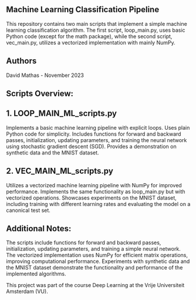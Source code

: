 ## Machine Learning Classification Pipeline

This repository contains two main scripts that implement a simple machine learning classification algorithm. The first script, loop_main.py, uses basic Python code (except for the math package), while the second script, vec_main.py, utilizes a vectorized implementation with mainly NumPy.

## Authors
David Mathas - November 2023

## Scripts Overview:

## 1. LOOP_MAIN_ML_scripts.py
Implements a basic machine learning pipeline with explicit loops.
Uses plain Python code for simplicity.
Includes functions for forward and backward passes, initialization, updating parameters, and training the neural network using stochastic gradient descent (SGD).
Provides a demonstration on synthetic data and the MNIST dataset.

## 2. VEC_MAIN_ML_scripts.py
Utilizes a vectorized machine learning pipeline with NumPy for improved performance.
Implements the same functionality as loop_main.py but with vectorized operations.
Showcases experiments on the MNIST dataset, including training with different learning rates and evaluating the model on a canonical test set.

## Additional Notes:

The scripts include functions for forward and backward passes, initialization, updating parameters, and training a simple neural network.
The vectorized implementation uses NumPy for efficient matrix operations, improving computational performance.
Experiments with synthetic data and the MNIST dataset demonstrate the functionality and performance of the implemented algorithms.

This project was part of the course Deep Learning at the Vrije Universiteit Amsterdam (VU).
